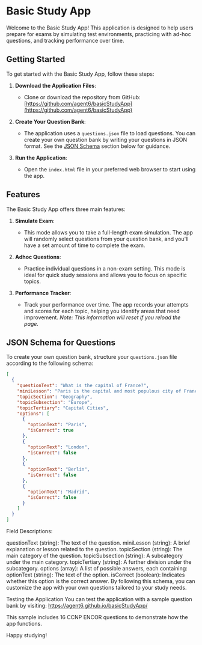 # Basic Study App

Welcome to the Basic Study App! This application is designed to help users prepare for exams by simulating test environments, practicing with ad-hoc questions, and tracking performance over time.

## Getting Started

To get started with the Basic Study App, follow these steps:

1. **Download the Application Files**:
   - Clone or download the repository from GitHub: [https://github.com/agent6/basicStudyApp](https://github.com/agent6/basicStudyApp)

2. **Create Your Question Bank**:
   - The application uses a `questions.json` file to load questions. You can create your own question bank by writing your questions in JSON format. See the [JSON Schema](#json-schema-for-questions) section below for guidance.

3. **Run the Application**:
   - Open the `index.html` file in your preferred web browser to start using the app.

## Features

The Basic Study App offers three main features:

1. **Simulate Exam**:
   - This mode allows you to take a full-length exam simulation. The app will randomly select questions from your question bank, and you'll have a set amount of time to complete the exam.

2. **Adhoc Questions**:
   - Practice individual questions in a non-exam setting. This mode is ideal for quick study sessions and allows you to focus on specific topics.

3. **Performance Tracker**:
   - Track your performance over time. The app records your attempts and scores for each topic, helping you identify areas that need improvement. *Note: This information will reset if you reload the page.*

## JSON Schema for Questions

To create your own question bank, structure your `questions.json` file according to the following schema:

```json
[
  {
    "questionText": "What is the capital of France?",
    "miniLesson": "Paris is the capital and most populous city of France.",
    "topicSection": "Geography",
    "topicSubsection": "Europe",
    "topicTertiary": "Capital Cities",
    "options": [
      {
        "optionText": "Paris",
        "isCorrect": true
      },
      {
        "optionText": "London",
        "isCorrect": false
      },
      {
        "optionText": "Berlin",
        "isCorrect": false
      },
      {
        "optionText": "Madrid",
        "isCorrect": false
      }
    ]
  }
]
```
Field Descriptions:

questionText (string): The text of the question.
miniLesson (string): A brief explanation or lesson related to the question.
topicSection (string): The main category of the question.
topicSubsection (string): A subcategory under the main category.
topicTertiary (string): A further division under the subcategory.
options (array): A list of possible answers, each containing:
optionText (string): The text of the option.
isCorrect (boolean): Indicates whether this option is the correct answer.
By following this schema, you can customize the app with your own questions tailored to your study needs.

Testing the Application
You can test the application with a sample question bank by visiting: https://agent6.github.io/basicStudyApp/

This sample includes 16 CCNP ENCOR questions to demonstrate how the app functions.

Happy studying!
